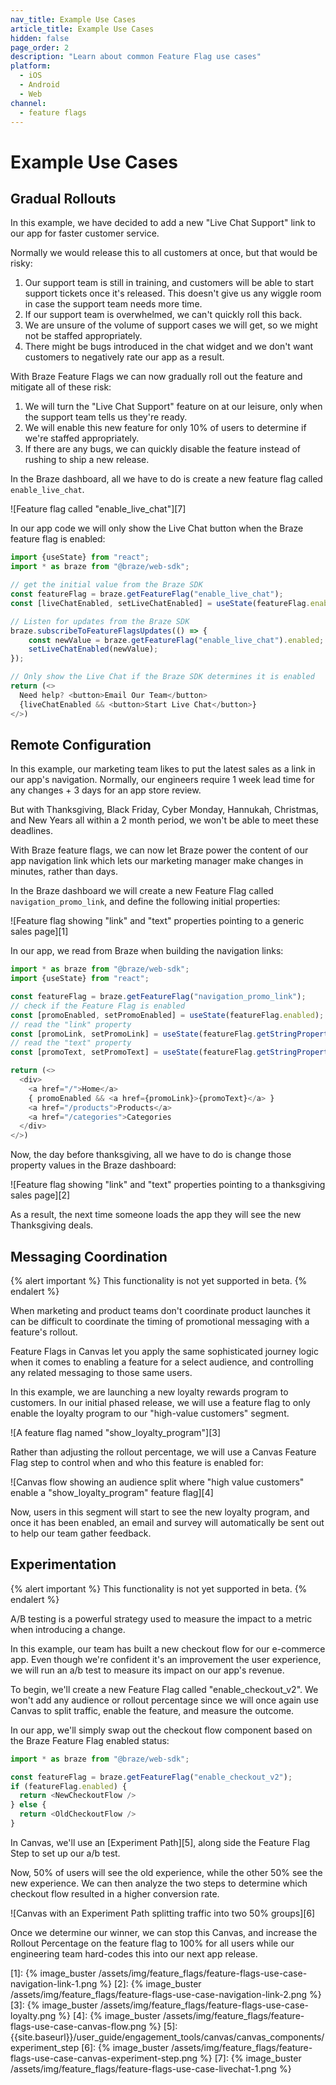 ```yaml
---
nav_title: Example Use Cases
article_title: Example Use Cases
hidden: false
page_order: 2
description: "Learn about common Feature Flag use cases"
platform:
  - iOS
  - Android
  - Web
channel:
  - feature flags 
---
```


# Example Use Cases

## Gradual Rollouts

In this example, we have decided to add a new "Live Chat Support" link to our app for faster customer service.

Normally we would release this to all customers at once, but that would be risky:

1. Our support team is still in training, and customers will be able to start support tickets once it's released. This doesn't give us any wiggle room in case the support team needs more time.
2. If our support team is overwhelmed, we can't quickly roll this back.
3. We are unsure of the volume of support cases we will get, so we might not be staffed appropriately.
4. There might be bugs introduced in the chat widget and we don't want customers to negatively rate our app as a result.

With Braze Feature Flags we can now gradually roll out the feature and mitigate all of these risk:

1. We will turn the "Live Chat Support" feature on at our leisure, only when the support team tells us they're ready.
2. We will enable this new feature for only 10% of users to determine if we're staffed appropriately.
3. If there are any bugs, we can quickly disable the feature instead of rushing to ship a new release.

In the Braze dashboard, all we have to do is create a new feature flag called `enable_live_chat`.

![Feature flag called "enable_live_chat"][7]

In our app code we will only show the Live Chat button when the Braze feature flag is enabled:

```javascript
import {useState} from "react";
import * as braze from "@braze/web-sdk";

// get the initial value from the Braze SDK
const featureFlag = braze.getFeatureFlag("enable_live_chat");
const [liveChatEnabled, setLiveChatEnabled] = useState(featureFlag.enabled);

// Listen for updates from the Braze SDK
braze.subscribeToFeatureFlagsUpdates(() => {
    const newValue = braze.getFeatureFlag("enable_live_chat").enabled;
    setLiveChatEnabled(newValue);
});

// Only show the Live Chat if the Braze SDK determines it is enabled
return (<>
  Need help? <button>Email Our Team</button>
  {liveChatEnabled && <button>Start Live Chat</button>}
</>)

```

## Remote Configuration

In this example, our marketing team likes to put the latest sales as a link in our app's navigation. Normally, our engineers require 1 week lead time for any changes + 3 days for an app store review. 

But with Thanksgiving, Black Friday, Cyber Monday, Hannukah, Christmas, and New Years all within a 2 month period, we won't be able to meet these deadlines.

With Braze feature flags, we can now let Braze power the content of our app navigation link which lets our marketing manager make changes in minutes, rather than days.

In the Braze dashboard we will create a new Feature Flag called `navigation_promo_link`, and define the following initial properties:

![Feature flag showing "link" and "text" properties pointing to a generic sales page][1]

In our app, we read from Braze when building the navigation links:

```javascript
import * as braze from "@braze/web-sdk";
import {useState} from "react";

const featureFlag = braze.getFeatureFlag("navigation_promo_link");
// check if the Feature Flag is enabled
const [promoEnabled, setPromoEnabled] = useState(featureFlag.enabled);
// read the "link" property
const [promoLink, setPromoLink] = useState(featureFlag.getStringProperty("link"));
// read the "text" property
const [promoText, setPromoText] = useState(featureFlag.getStringProperty("text"));

return (<>
  <div>
    <a href="/">Home</a>
    { promoEnabled && <a href={promoLink}>{promoText}</a> }
    <a href="/products">Products</a>
    <a href="/categories">Categories
  </div>
</>)
```

Now, the day before thanksgiving, all we have to do is change those property values in the Braze dashboard:

![Feature flag showing "link" and "text" properties pointing to a thanksgiving sales page][2]

As a result, the next time someone loads the app they will see the new Thanksgiving deals.


## Messaging Coordination

{% alert important %} 
This functionality is not yet supported in beta.
{% endalert %}

When marketing and product teams don't coordinate product launches it can be difficult to coordinate the timing of promotional messaging with a feature's rollout.

Feature Flags in Canvas let you apply the same sophisticated journey logic when it comes to enabling a feature for a select audience, and controlling any related messaging to those same users.

In this example, we are launching a new loyalty rewards program to customers. In our initial phased release, we will use a feature flag to only enable the loyalty program to our "high-value customers" segment.

![A feature flag named "show_loyalty_program"][3]

Rather than adjusting the rollout percentage, we will use a Canvas Feature Flag step to control when and who this feature is enabled for:

![Canvas flow showing an audience split where "high value customers" enable a "show_loyalty_program" feature flag][4]

Now, users in this segment will start to see the new loyalty program, and once it has been enabled, an email and survey will automatically be sent out to help our team gather feedback.


## Experimentation

{% alert important %} 
This functionality is not yet supported in beta.
{% endalert %}

A/B testing is a powerful strategy used to measure the impact to a metric when introducing a change.

In this example, our team has built a new checkout flow for our e-commerce app. Even though we're confident it's an improvement the user experience, we will run an a/b test to measure its impact on our app's revenue.

To begin, we'll create a new Feature Flag called "enable_checkout_v2". We won't add any audience or rollout percentage since we will once again use Canvas to split traffic, enable the feature, and measure the outcome.

In our app, we'll simply swap out the checkout flow component based on the Braze Feature Flag enabled status:

```javascript
import * as braze from "@braze/web-sdk";

const featureFlag = braze.getFeatureFlag("enable_checkout_v2");
if (featureFlag.enabled) {
  return <NewCheckoutFlow />
} else {
  return <OldCheckoutFlow />
}
```

In Canvas, we'll use an [Experiment Path][5], along side the Feature Flag Step to set up our a/b test.

Now, 50% of users will see the old experience, while the other 50% see the new experience. We can then analyze the two steps to determine which checkout flow resulted in a higher conversion rate.

![Canvas with an Experiment Path splitting traffic into two 50% groups][6]

Once we determine our winner, we can stop this Canvas, and increase the Rollout Percentage on the feature flag to 100% for all users while our engineering team hard-codes this into our next app release.

[1]: {% image_buster /assets/img/feature_flags/feature-flags-use-case-navigation-link-1.png %}
[2]: {% image_buster /assets/img/feature_flags/feature-flags-use-case-navigation-link-2.png %}
[3]: {% image_buster /assets/img/feature_flags/feature-flags-use-case-loyalty.png %}
[4]: {% image_buster /assets/img/feature_flags/feature-flags-use-case-canvas-flow.png %}
[5]: {{site.baseurl}}/user_guide/engagement_tools/canvas/canvas_components/experiment_step
[6]: {% image_buster /assets/img/feature_flags/feature-flags-use-case-canvas-experiment-step.png %}
[7]: {% image_buster /assets/img/feature_flags/feature-flags-use-case-livechat-1.png %}
